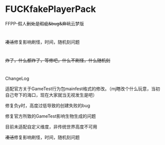 # FUCKfakePlayerPack
FFPP-假人~~到处是瑕疵&amp;bug&amp;弃坑~~云梦版

#

~~凑活~~修复影响刷怪，时间，随机刻问题

#

~~炸了，什么都炸了，等修吧，什么不刷怪，什么随机刻~~

#
ChangeLog

适配官方关于GameTest行为包mainfest格式的修改。（mj瞎改个什么玩意，当初自己夸下的海口，现在大家就当无视发生是吧）

修复负y时，高度过低导致的创建失败的bug

修复官方所致的GameTest影响生物生成的问题

目前未适配自定义维度，非传统世界高度不可用

~~凑活~~修复影响刷怪，时间，随机刻问题
